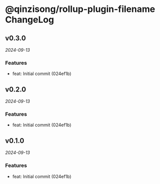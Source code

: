# @qinzisong/rollup-plugin-filename ChangeLog

## v0.3.0

_2024-09-13_

### Features

- feat: Initial commit (024ef1b)

## v0.2.0

_2024-09-13_

### Features

- feat: Initial commit (024ef1b)

## v0.1.0

_2024-09-13_

### Features

- feat: Initial commit (024ef1b)
